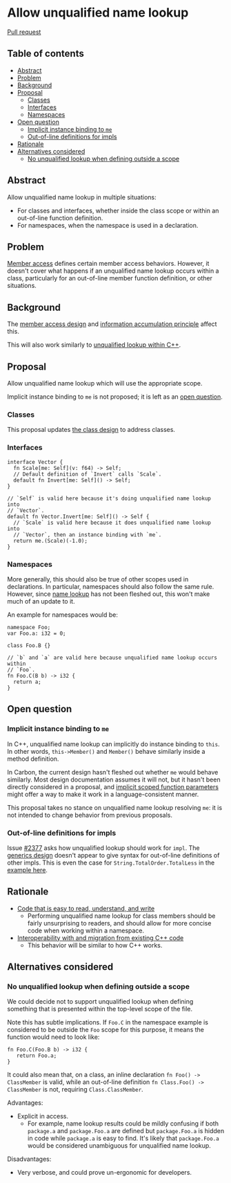 # Allow unqualified name lookup

<!--
Part of the Carbon Language project, under the Apache License v2.0 with LLVM
Exceptions. See /LICENSE for license information.
SPDX-License-Identifier: Apache-2.0 WITH LLVM-exception
-->

[Pull request](https://github.com/carbon-language/carbon-lang/pull/####)

<!-- toc -->

## Table of contents

-   [Abstract](#abstract)
-   [Problem](#problem)
-   [Background](#background)
-   [Proposal](#proposal)
    -   [Classes](#classes)
    -   [Interfaces](#interfaces)
    -   [Namespaces](#namespaces)
-   [Open question](#open-question)
    -   [Implicit instance binding to `me`](#implicit-instance-binding-to-me)
    -   [Out-of-line definitions for impls](#out-of-line-definitions-for-impls)
-   [Rationale](#rationale)
-   [Alternatives considered](#alternatives-considered)
    -   [No unqualified lookup when defining outside a scope](#no-unqualified-lookup-when-defining-outside-a-scope)

<!-- tocstop -->

## Abstract

Allow unqualified name lookup in multiple situations:

-   For classes and interfaces, whether inside the class scope or within an
    out-of-line function definition.
-   For namespaces, when the namespace is used in a declaration.

## Problem

[Member access](/docs/design/expressions/member_access.md) defines certain
member access behaviors. However, it doesn't cover what happens if an
unqualified name lookup occurs within a class, particularly for an out-of-line
member function definition, or other situations.

## Background

The [member access design](/docs/design/expressions/member_access.md) and
[information accumulation principle](/docs/project/principles/information_accumulation.md)
affect this.

This will also work similarly to
[unqualified lookup within C++](https://en.cppreference.com/w/cpp/language/unqualified_lookup).

## Proposal

Allow unqualified name lookup which will use the appropriate scope.

Implicit instance binding to `me` is not proposed; it is left as an
[open question](#implicit-instance-binding-to-me).

### Classes

This proposal updates [the class design](/docs/design/classes.md) to address
classes.

### Interfaces

```carbon
interface Vector {
  fn Scale[me: Self](v: f64) -> Self;
  // Default definition of `Invert` calls `Scale`.
  default fn Invert[me: Self]() -> Self;
}

// `Self` is valid here because it's doing unqualified name lookup into
// `Vector`.
default fn Vector.Invert[me: Self]() -> Self {
  // `Scale` is valid here because it does unqualified name lookup into
  // `Vector`, then an instance binding with `me`.
  return me.(Scale)(-1.0);
}
```

### Namespaces

More generally, this should also be true of other scopes used in declarations.
In particular, namespaces should also follow the same rule. However, since
[name lookup](/docs/design/name_lookup.md) has not been fleshed out, this won't
make much of an update to it.

An example for namespaces would be:

```carbon
namespace Foo;
var Foo.a: i32 = 0;

class Foo.B {}

// `b` and `a` are valid here because unqualified name lookup occurs within
// `Foo`.
fn Foo.C(B b) -> i32 {
  return a;
}
```

## Open question

### Implicit instance binding to `me`

In C++, unqualified name lookup can implicitly do instance binding to `this`. In
other words, `this->Member()` and `Member()` behave similarly inside a method
definition.

In Carbon, the current design hasn't fleshed out whether `me` would behave
similarly. Most design documentation assumes it will not, but it hasn't been
directly considered in a proposal, and
[implicit scoped function parameters](https://github.com/carbon-language/carbon-lang/issues/1974)
might offer a way to make it work in a language-consistent manner.

This proposal takes no stance on unqualified name lookup resolving `me`: it is
not intended to change behavior from previous proposals.

### Out-of-line definitions for impls

Issue [#2377](https://github.com/carbon-language/carbon-lang/issues/2377) asks
how unqualified lookup should work for `impl`. The
[generics design](/docs/design/generics/details.md) doesn't appear to give
syntax for out-of-line definitions of other impls. This is even the case for
`String.TotalOrder.TotalLess` in the
[example here](https://github.com/carbon-language/carbon-lang/blob/trunk/docs/design/generics/details.md?plain=1#L4754-L4757).

## Rationale

-   [Code that is easy to read, understand, and write](/docs/project/goals.md#code-that-is-easy-to-read-understand-and-write)
    -   Performing unqualified name lookup for class members should be fairly
        unsurprising to readers, and should allow for more concise code when
        working within a namespace.
-   [Interoperability with and migration from existing C++ code](/docs/project/goals.md#interoperability-with-and-migration-from-existing-c-code)
    -   This behavior will be similar to how C++ works.

## Alternatives considered

### No unqualified lookup when defining outside a scope

We could decide not to support unqualified lookup when defining something that
is presented within the top-level scope of the file.

Note this has subtle implications. If `Foo.C` in the namespace example is
considered to be outside the `Foo` scope for this purpose, it means the function
would need to look like:

```
fn Foo.C(Foo.B b) -> i32 {
   return Foo.a;
}
```

It could also mean that, on a class, an inline declaration
`fn Foo() -> ClassMember` is valid, while an out-of-line definition
`fn Class.Foo() -> ClassMember` is not, requiring `Class.ClassMember`.

Advantages:

-   Explicit in access.
    -   For example, name lookup results could be mildly confusing if both
        `package.a` and `package.Foo.a` are defined but `package.Foo.a` is
        hidden in code while `package.a` is easy to find. It's likely that
        `package.Foo.a` would be considered unambiguous for unqualified name
        lookup.

Disadvantages:

-   Very verbose, and could prove un-ergonomic for developers.
